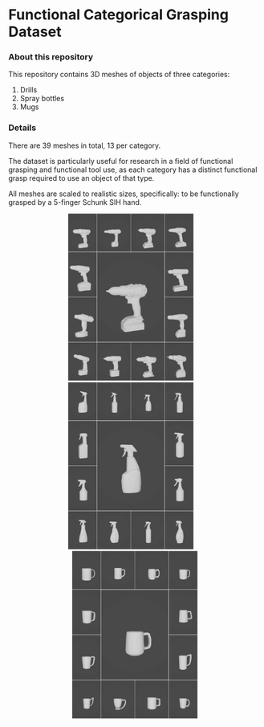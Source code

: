# Functional Categorical Grasping Dataset


### About this repository

This repository contains 3D meshes of objects of three categories:
1. Drills
2. Spray bottles
3. Mugs


### Details

There are 39 meshes in total, 13 per category.

The dataset is particularly useful for research in a field of functional grasping and functional tool use, as each category has a distinct functional grasp required to use an object of that type.

All meshes are scaled to realistic sizes, specifically: to be functionally grasped by a 5-finger Schunk SIH hand.

<p align="middle">
  <img src="images/drills.png" width="250" /> &nbsp;&nbsp;&nbsp;
  <img src="images/spray_bottles.png" width="250" /> &nbsp;&nbsp;&nbsp;
  <img src="images/mugs.png" width="250" />
</p>
